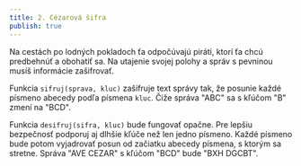 ```yaml
---
title: 2. Cézarová šifra
publish: true
---
```


Na cestách po lodných pokladoch ťa odpočúvajú piráti, ktorí ťa chcú predbehnúť a obohatiť sa. Na utajenie svojej polohy a správ s pevninou musíš informácie zašifrovať. 

Funkcia `sifruj(sprava, kluc)` zašifruje text správy tak, že posunie každé písmeno abecedy podľa písmena `kluc`. Čiže správa "ABC" sa s kľúčom "B" zmení na "BCD". 

Funkcia `desifruj(sifra, kluc)` bude fungovať opačne. Pre lepšiu bezpečnosť podporuj aj dlhšie kľúče než len jedno písmeno. Každé písmeno bude potom vyjadrovať posun od začiatku abecedy písmena, s ktorým sa stretne. Správa "AVE CEZAR" s kľúčom "BCD" bude "BXH DGCBT".


